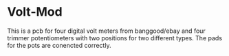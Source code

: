 # Volt-Mod
This is a pcb for four digital volt meters from banggood/ebay and four trimmer potentiometers with two positions for two different types. The pads for the pots are conencted correctly. 
